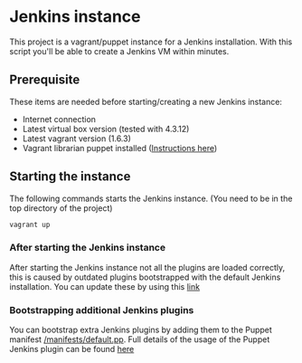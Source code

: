 # Jenkins instance

This project is a vagrant/puppet instance for a Jenkins installation. With this script you'll be able to create a Jenkins VM within minutes.

## Prerequisite

These items are needed before starting/creating a new Jenkins instance:

- Internet connection
- Latest virtual box version (tested with 4.3.12)
- Latest vagrant version (1.6.3)
- Vagrant librarian puppet installed ([Instructions here](https://github.com/mhahn/vagrant-librarian-puppet))

## Starting the instance

The following commands starts the Jenkins instance. (You need to be in the top directory of the project)

``` bash
vagrant up
```
### After starting the Jenkins instance

After starting the Jenkins instance not all the plugins are loaded correctly, this is caused by outdated plugins 
bootstrapped with the default Jenkins installation. You can update these by using this [link](http://33.33.33.30:8080/pluginManager/)

### Bootstrapping additional Jenkins plugins

You can bootstrap extra Jenkins plugins by adding them to the Puppet manifest [/manifests/default.pp](/manifests/default.pp).
Full details of the usage of the Puppet Jenkins plugin can be found [here](https://github.com/jenkinsci/puppet-jenkins)
